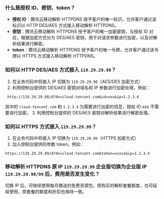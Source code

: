 
### 什么是授权 ID、密钥、token？
- **授权 ID**：腾讯云移动解析 HTTPDNS 授予客户的唯一标识，允许客户通过该标识以 HTTP DES/AES 方式接入移动解析 HTTPDNS。
- **密钥**：腾讯云移动解析 HTTPDNS 授予客户的唯一加密密钥，与授权 ID 对应，根据加密方式分为 DES/AES 密钥，用于对请求参数进行加密，以及对解析结果进行解密。
- **token**：腾讯云移动解析 HTTPDNS 授予客户的唯一令牌，允许客户通过该令牌以 HTTPS 方式接入移动解析 HTTPDNS。

### 如何以 HTTP DES/AES 方式接入 `119.29.29.98`？
1. 在业务代码中将接入 IP 切换为 `119.29.29.98`（AES/DES 加密方式） 
2. 利用控制台提供的 DES/AES 密钥对域名和 IP 参数进行加密处理，例如： 
```
 http://119.29.29.98/d?dn=cloud.tencent.com&id=xxx&ip=1.2.3.4 
```                
其中的 `cloud.tencent.com` 和 `1.2.3.4` 为需要进行加密的信息，授权 ID xxx 不需要进行加密。 
3. 利用控制台提供的 DES/AES 密钥对解析结果进行解密处理。

### 如何以 HTTPS 方式接入 `119.29.29.99`？

1. 在业务代码中将接入 IP 切换为 `119.29.29.99`（HTTPS 加密方式）
2. 加入控制台提供的参数 token，例如：
```
https://119.29.29.99/d?dn=cloud.tencent.com&token=xxxxx&ip=1.2.3.4
```

### 移动解析 HTTPDNS 原 IP `119.29.29.99` 企业版切换为企业版 IP `119.29.29.98/99` 后，费用是否发生变化？
切换 IP 后，可继续使用每月赠送的免费资源包，原购买的解析套餐额度，也可延续使用，原套餐的额度和折扣也保持一致。

